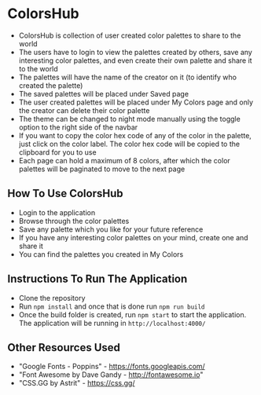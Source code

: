# ColorsHub

* ColorsHub is collection of user created color palettes to share to the world
* The users have to login to view the palettes created by others, save any interesting color palettes, and even create their own palette and share it to the world
* The palettes will have the name of the creator on it (to identify who created the palette)
* The saved palettes will be placed under Saved page
* The user created palettes will be placed under My Colors page and only the creator can delete their color palette
* The theme can be changed to night mode manually using the toggle option to the right side of the navbar
* If you want to copy the color hex code of any of the color in the palette, just click on the color label. The color hex code will be copied to the clipboard for you to use
* Each page can hold a maximum of 8 colors, after which the color palettes will be paginated to move to the next page
  
## How To Use ColorsHub

- Login to the application
- Browse through the color palettes
- Save any palette which you like for your future reference
- If you have any interesting color palettes on your mind, create one and share it
- You can find the palettes you created in My Colors

## Instructions To Run The Application

- Clone the repository
- Run `npm install` and once that is done run `npm run build`
- Once the build folder is created, run `npm start` to start the application. The application will be running in `http://localhost:4000/`

## Other Resources Used
- "Google Fonts - Poppins" - https://fonts.googleapis.com/
- "Font Awesome by Dave Gandy - http://fontawesome.io"
- "CSS.GG by Astrit" - https://css.gg/